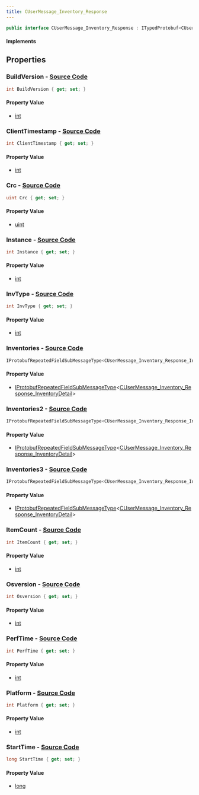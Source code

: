 ```yaml
---
title: CUserMessage_Inventory_Response
---
```


```csharp
public interface CUserMessage_Inventory_Response : ITypedProtobuf<CUserMessage_Inventory_Response>, INativeHandle
```

#### Implements

## Properties

### **BuildVersion** - [Source Code](https://github.com/swiftly-solution/swiftlys2/blob/main/managed/src/SwiftlyS2.Generated/Protobufs/Interfaces/CUserMessage_Inventory_Response.cs#L43)

```csharp
int BuildVersion { get; set; }
```

#### Property Value

- [int](https://learn.microsoft.com/dotnet/api/system.int32)

### **ClientTimestamp** - [Source Code](https://github.com/swiftly-solution/swiftlys2/blob/main/managed/src/SwiftlyS2.Generated/Protobufs/Interfaces/CUserMessage_Inventory_Response.cs#L25)

```csharp
int ClientTimestamp { get; set; }
```

#### Property Value

- [int](https://learn.microsoft.com/dotnet/api/system.int32)

### **Crc** - [Source Code](https://github.com/swiftly-solution/swiftlys2/blob/main/managed/src/SwiftlyS2.Generated/Protobufs/Interfaces/CUserMessage_Inventory_Response.cs#L13)

```csharp
uint Crc { get; set; }
```

#### Property Value

- [uint](https://learn.microsoft.com/dotnet/api/system.uint32)

### **Instance** - [Source Code](https://github.com/swiftly-solution/swiftlys2/blob/main/managed/src/SwiftlyS2.Generated/Protobufs/Interfaces/CUserMessage_Inventory_Response.cs#L46)

```csharp
int Instance { get; set; }
```

#### Property Value

- [int](https://learn.microsoft.com/dotnet/api/system.int32)

### **InvType** - [Source Code](https://github.com/swiftly-solution/swiftlys2/blob/main/managed/src/SwiftlyS2.Generated/Protobufs/Interfaces/CUserMessage_Inventory_Response.cs#L40)

```csharp
int InvType { get; set; }
```

#### Property Value

- [int](https://learn.microsoft.com/dotnet/api/system.int32)

### **Inventories** - [Source Code](https://github.com/swiftly-solution/swiftlys2/blob/main/managed/src/SwiftlyS2.Generated/Protobufs/Interfaces/CUserMessage_Inventory_Response.cs#L31)

```csharp
IProtobufRepeatedFieldSubMessageType<CUserMessage_Inventory_Response_InventoryDetail> Inventories { get; }
```

#### Property Value

- [IProtobufRepeatedFieldSubMessageType](/docs/api/shared/netmessages/iprotobufrepeatedfieldsubmessagetype-1)<[CUserMessage_Inventory_Response_InventoryDetail](/docs/api/shared/protobufdefinitions/cusermessage_inventory_response_inventorydetail)>

### **Inventories2** - [Source Code](https://github.com/swiftly-solution/swiftlys2/blob/main/managed/src/SwiftlyS2.Generated/Protobufs/Interfaces/CUserMessage_Inventory_Response.cs#L34)

```csharp
IProtobufRepeatedFieldSubMessageType<CUserMessage_Inventory_Response_InventoryDetail> Inventories2 { get; }
```

#### Property Value

- [IProtobufRepeatedFieldSubMessageType](/docs/api/shared/netmessages/iprotobufrepeatedfieldsubmessagetype-1)<[CUserMessage_Inventory_Response_InventoryDetail](/docs/api/shared/protobufdefinitions/cusermessage_inventory_response_inventorydetail)>

### **Inventories3** - [Source Code](https://github.com/swiftly-solution/swiftlys2/blob/main/managed/src/SwiftlyS2.Generated/Protobufs/Interfaces/CUserMessage_Inventory_Response.cs#L37)

```csharp
IProtobufRepeatedFieldSubMessageType<CUserMessage_Inventory_Response_InventoryDetail> Inventories3 { get; }
```

#### Property Value

- [IProtobufRepeatedFieldSubMessageType](/docs/api/shared/netmessages/iprotobufrepeatedfieldsubmessagetype-1)<[CUserMessage_Inventory_Response_InventoryDetail](/docs/api/shared/protobufdefinitions/cusermessage_inventory_response_inventorydetail)>

### **ItemCount** - [Source Code](https://github.com/swiftly-solution/swiftlys2/blob/main/managed/src/SwiftlyS2.Generated/Protobufs/Interfaces/CUserMessage_Inventory_Response.cs#L16)

```csharp
int ItemCount { get; set; }
```

#### Property Value

- [int](https://learn.microsoft.com/dotnet/api/system.int32)

### **Osversion** - [Source Code](https://github.com/swiftly-solution/swiftlys2/blob/main/managed/src/SwiftlyS2.Generated/Protobufs/Interfaces/CUserMessage_Inventory_Response.cs#L19)

```csharp
int Osversion { get; set; }
```

#### Property Value

- [int](https://learn.microsoft.com/dotnet/api/system.int32)

### **PerfTime** - [Source Code](https://github.com/swiftly-solution/swiftlys2/blob/main/managed/src/SwiftlyS2.Generated/Protobufs/Interfaces/CUserMessage_Inventory_Response.cs#L22)

```csharp
int PerfTime { get; set; }
```

#### Property Value

- [int](https://learn.microsoft.com/dotnet/api/system.int32)

### **Platform** - [Source Code](https://github.com/swiftly-solution/swiftlys2/blob/main/managed/src/SwiftlyS2.Generated/Protobufs/Interfaces/CUserMessage_Inventory_Response.cs#L28)

```csharp
int Platform { get; set; }
```

#### Property Value

- [int](https://learn.microsoft.com/dotnet/api/system.int32)

### **StartTime** - [Source Code](https://github.com/swiftly-solution/swiftlys2/blob/main/managed/src/SwiftlyS2.Generated/Protobufs/Interfaces/CUserMessage_Inventory_Response.cs#L49)

```csharp
long StartTime { get; set; }
```

#### Property Value

- [long](https://learn.microsoft.com/dotnet/api/system.int64)

